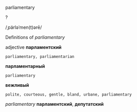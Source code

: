 parliamentary

?

/ˌpärləˈmen(t)ərē/

Definitions of _parliamentary_

adjective
**парламентский**

    parliamentary, parliamentarian
**парламентарный**

    parliamentary
**вежливый**

    polite, courteous, gentle, bland, urbane, parliamentary

_parliamentary_
**парламентский**, **депутатский**